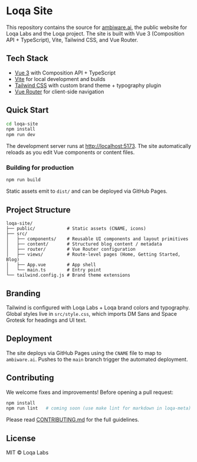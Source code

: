 # Loqa Site

This repository contains the source for [ambiware.ai](https://ambiware.ai), the public website for Loqa Labs and the Loqa project. The site is built with Vue 3 (Composition API + TypeScript), Vite, Tailwind CSS, and Vue Router.

## Tech Stack

- [Vue 3](https://vuejs.org/) with Composition API + TypeScript
- [Vite](https://vitejs.dev/) for local development and builds
- [Tailwind CSS](https://tailwindcss.com/) with custom brand theme + typography plugin
- [Vue Router](https://router.vuejs.org/) for client-side navigation

## Quick Start

```bash
cd loqa-site
npm install
npm run dev
```

The development server runs at <http://localhost:5173>. The site automatically reloads as you edit Vue components or content files.

### Building for production

```bash
npm run build
```

Static assets emit to `dist/` and can be deployed via GitHub Pages.

## Project Structure

```
loqa-site/
├── public/            # Static assets (CNAME, icons)
├── src/
│   ├── components/    # Reusable UI components and layout primitives
│   ├── content/       # Structured blog content / metadata
│   ├── router/        # Vue Router configuration
│   ├── views/         # Route-level pages (Home, Getting Started, Blog)
│   ├── App.vue        # App shell
│   └── main.ts        # Entry point
└── tailwind.config.js # Brand theme extensions
```

## Branding

Tailwind is configured with Loqa Labs + Loqa brand colors and typography. Global styles live in `src/style.css`, which imports DM Sans and Space Grotesk for headings and UI text.

## Deployment

The site deploys via GitHub Pages using the `CNAME` file to map to `ambiware.ai`. Pushes to the `main` branch trigger the automated deployment.

## Contributing

We welcome fixes and improvements! Before opening a pull request:

```bash
npm install
npm run lint   # coming soon (use make lint for markdown in loqa-meta)
```

Please read [CONTRIBUTING.md](CONTRIBUTING.md) for the full guidelines.

## License

MIT © Loqa Labs
